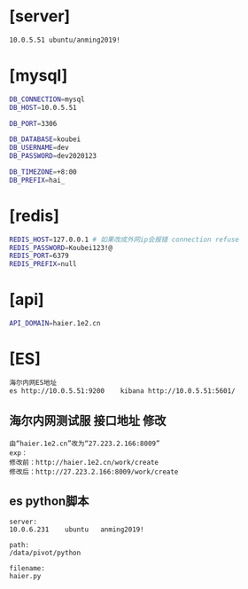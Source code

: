 # [server]

```bash
10.0.5.51 ubuntu/anming2019!
```

# [mysql]

```bash
DB_CONNECTION=mysql
DB_HOST=10.0.5.51

DB_PORT=3306

DB_DATABASE=koubei
DB_USERNAME=dev
DB_PASSWORD=dev2020123

DB_TIMEZONE=+8:00
DB_PREFIX=hai_
```

# [redis]

```bash
REDIS_HOST=127.0.0.1 # 如果改成外网ip会报错 connection refuse
REDIS_PASSWORD=Koubei123!@
REDIS_PORT=6379
REDIS_PREFIX=null
```

# [api]

```bash
API_DOMAIN=haier.1e2.cn
```

# [ES]

```bash
海尔内网ES地址
es http://10.0.5.51:9200    kibana http://10.0.5.51:5601/
```



## 海尔内网测试服 接口地址 修改

```
由“haier.1e2.cn”改为“27.223.2.166:8009”
exp：
修改前：http://haier.1e2.cn/work/create
修改后：http://27.223.2.166:8009/work/create
```



## es python脚本

```
server:
10.0.6.231    ubuntu   anming2019!

path:
/data/pivot/python

filename:
haier.py
```





